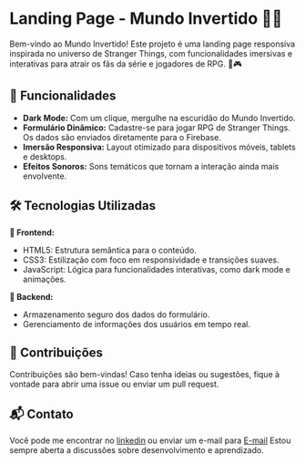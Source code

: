 # Landing Page - Mundo Invertido 🎲✨
Bem-vindo ao Mundo Invertido! Este projeto é uma landing page responsiva inspirada no universo de Stranger Things, com funcionalidades imersivas e interativas para atrair os fãs da série e jogadores de RPG. 👾🎮


## 🌟 Funcionalidades

- **Dark Mode:** Com um clique, mergulhe na escuridão do Mundo Invertido.
- **Formulário Dinâmico:** Cadastre-se para jogar RPG de Stranger Things. Os dados são enviados diretamente para o Firebase.
-  **Imersão Responsiva:** Layout otimizado para dispositivos móveis, tablets e desktops.
- **Efeitos Sonoros:** Sons temáticos que tornam a interação ainda mais envolvente.
## 🛠️ Tecnologias Utilizadas

**🎨 Frontend:**

- HTML5: Estrutura semântica para o conteúdo.
 - CSS3: Estilização com foco em responsividade e transições suaves.
- JavaScript: Lógica para funcionalidades interativas, como dark mode e animações.

**📂 Backend:**

- Armazenamento seguro dos dados do formulário.
- Gerenciamento de informações dos usuários em tempo real.

## 🙌 Contribuições

Contribuições são bem-vindas! Caso tenha ideias ou sugestões, fique à vontade para abrir uma issue ou enviar um pull request. 


## 📬 Contato
Você pode me encontrar no [linkedin](https://www.linkedin.com/in/vanessa-aquino-1b0b29289/) ou enviar um e-mail para [E-mail](mailto:vanessaquinoo@hotmail.com) Estou sempre aberta a discussões sobre desenvolvimento e aprendizado.
